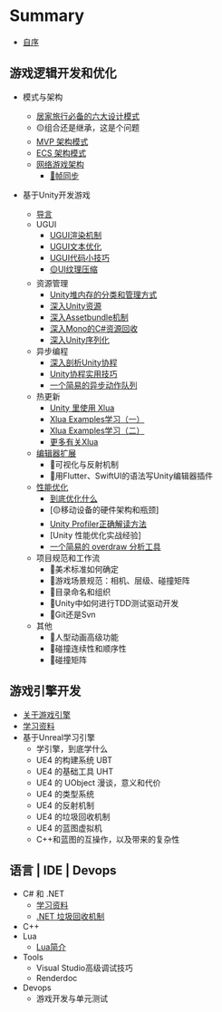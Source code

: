 # Summary

* [自序](README.md)

## 游戏逻辑开发和优化
* 模式与架构
  * [居家旅行必备的六大设计模式](GameLogic/Pattern/CommonPatternsCollection.md)
  * 🟡组合还是继承，这是个问题
  * [MVP 架构模式](GameLogic/Pattern/MVP.md)
  * [ECS 架构模式](GameLogic/Pattern/ECS.md)
  * [网络游戏架构](GameLogic/Network/README.md)
    * [🔴帧同步](GameLogic/Network/FrameLockStepSync.md)

* 基于Unity开发游戏
  * [导言](GameLogic/Unity/README.md)
  * UGUI
    * [UGUI渲染机制](GameLogic/Unity/UGUI/UGUIRenderSystem.md)
    * [UGUI文本优化](GameLogic/Unity/UGUI/UGUIOptimization_TextFont.md)
    * [UGUI代码小技巧](GameLogic/Unity/UGUI/UGUITipsOnHowTo.md)
    * [🟡UI纹理压缩](GameLogic/Unity/UGUI/UGUIOptimization_TextureCompression.md)
  * 资源管理
    * [Unity堆内存的分类和管理方式](GameLogic/Unity/Asset/README.md)
    * [深入Unity资源](GameLogic/Unity/Asset/DiveIntoUnityAsset.md)
    * [深入Assetbundle机制](GameLogic/Unity/Asset/DiveIntoAssetBundle.md)
    * [深入Mono的C\#资源回收](GameLogic/Unity/Asset/DiveIntoMonoCsharpGC.md)
    * [深入Unity序列化](GameLogic/Unity/Asset/DiveIntoUnitySerialization.md)
  * 异步编程
    * [深入剖析Unity协程](GameLogic/Unity/Coroutine/DiveIntoUnityCoroutine.md)
    * [Unity协程实用技巧](GameLogic/Unity/Coroutine/CodeHappilyWithUnityCoroutine.md)
    * [一个简易的异步动作队列](GameLogic/Unity/Coroutine/CreateUsefulActionSequence.md)
  * 热更新
    * [Unity 里使用 Xlua](Lua/Xlua/CodeHappierWithXlua.md)
    * [Xlua Examples学习（一）](Lua/Xlua/XluaExampleNotes.md)
    * [Xlua Examples学习（二）](Lua/Xlua/XluaExampleNotes02.md)
    * [更多有关Xlua](Lua/Xlua/XluaMoreInfo.md)
  * [编辑器扩展](GameLogic/Unity/EditorExtension/README.md)
    * 🔴可视化与反射机制
    * 🔴用Flutter、SwiftUI的语法写Unity编辑器插件
  * [性能优化](GameLogic/Unity/PerformanceOptimizition/README.md)
    * [到底优化什么](GameLogic/Unity/PerformanceOptimizition/WhatToOptimize.md)
    * [🟡移动设备的硬件架构和瓶颈]
    * [Unity Profiler正确解读方法](GameLogic/Unity/PerformanceOptimizition/HowToUseProfilerCorrectly.md)
    * [Unity 性能优化实战经验]
    * [一个简易的 overdraw 分析工具](GameLogic/Unity/PerformanceOptimizition/CreateUsefulOverdrawIndicator.md)
  * 项目规范和工作流
    * 🔴美术标准如何确定
    * 🔴游戏场景规范：相机、层级、碰撞矩阵
    * 🔴目录命名和组织
    * 🔴Unity中如何进行TDD测试驱动开发
    * 🔴Git还是Svn
  * 其他  
    * 🔴人型动画高级功能
    * 🔴碰撞连续性和顺序性
    * 🔴碰撞矩阵


## 游戏引擎开发
* [关于游戏引擎](GameEngine/AboutGameEngine.md)
* [学习资料](GameEngine/GameEngineLearningMaterial.md)
* 基于Unreal学习引擎
  * 学引擎，到底学什么
  * UE4 的构建系统 UBT
  * UE4 的基础工具 UHT
  * UE4 的 UObject 漫谈，意义和代价
  * UE4 的类型系统
  * UE4 的反射机制
  * UE4 的垃圾回收机制
  * UE4 的蓝图虚拟机
  * C++和蓝图的互操作，以及带来的复杂性

## 语言 | IDE | Devops

* C# 和 .NET
  * [学习资料](DotNet/Readme.md)
  * [.NET 垃圾回收机制](DotNet/dotNetGC.md)
* C++
* Lua
  * [Lua简介](Lua/Lang/LuaNotes.md)
* Tools
  * Visual Studio高级调试技巧
  * Renderdoc
* Devops
  * 游戏开发与单元测试
